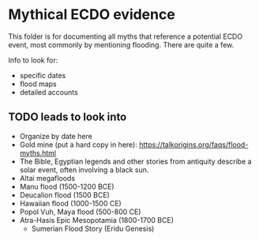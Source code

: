 # Mythical ECDO evidence

This folder is for documenting all myths that reference a potential ECDO event, most commonly by mentioning flooding. There are quite a few.

Info to look for:
- specific dates
- flood maps
- detailed accounts

## TODO leads to look into

- Organize by date here
- Gold mine (put a hard copy in here): https://talkorigins.org/faqs/flood-myths.html
- The Bible, Egyptian legends and other stories from antiquity describe a solar event, often involving a black sun.
- Altai megafloods
- Manu flood (1500-1200 BCE)
- Deucalion flood (1500 BCE)
- Hawaiian flood (1000-1500 CE)
- Popol Vuh, Maya flood (500-800 CE)
- Atra-Hasis Epic Mesopotamia (1800-1700 BCE)
	- Sumerian Flood Story (Eridu Genesis)
